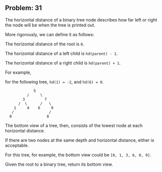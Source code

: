 Problem: 31
---
The horizontal distance of a binary tree node describes how far
left or right the node will be when the tree is printed out.

More rigorously, we can define it as follows:

The horizontal distance of the root is `0`.

The horizontal distance of a left child is `hd(parent) - 1`.

The horizontal distance of a right child is `hd(parent) + 1`.

For example,

for the following tree, `hd(1) = -2`, and `hd(6) = 0`.
```
             5
          /     \
        3         7
      /  \      /   \
    1     4    6     9
   /                /
  0                8
```
The bottom view of a tree, then, consists of the lowest node
at each horizontal distance.

If there are two nodes at the same depth and horizontal distance,
either is acceptable.

For this tree, for example, the bottom view could be `[0, 1, 3, 6, 8, 9]`.

Given the root to a binary tree, return its bottom view.
